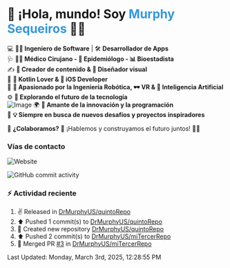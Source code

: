 
<!--
**DrMurphyUS/DrMurphyUS** is a ✨ _special_ ✨ repository because its `README.md` (this file) appears on your GitHub profile.

Here are some ideas to get you started:

- 🔭 I’m currently working on ...
- 🌱 I’m currently learning ...
- 👯 I’m looking to collaborate on ...
- 🤔 I’m looking for help with ...
- 💬 Ask me about ...
- 📫 How to reach me: ...
- 😄 Pronouns: ...
- ⚡ Fun fact: ...
-->

# 👋 ¡Hola, mundo! Soy <span style="color:#3498db; font-weight:bold;">Murphy Sequeiros</span> 🚀✨  
💻 **👨‍💻 Ingeniero de Software** | 🛠️ **Desarrollador de Apps**  
🩺 **👨‍⚕️ Médico Cirujano - 🦠 Epidemiólogo - 📊 Bioestadista**  
✍️ **📸 Creador de contenido & 🎨 Diseñador visual**  
📱 **💙 Kotlin Lover & 🍏 iOS Developer**  
🤖 **🔬 Apasionado por la Ingeniería Robótica, 🕶️ VR & 🤯 Inteligencia Artificial**  
⚙️ **🚀 Explorando el futuro de la tecnología**  
![Image](https://github.com/user-attachments/assets/b21c9ecb-cdc3-4de7-974b-b2c9abfc7808)
🌍 **🌟 Amante de la innovación y la programación**  
🎯 **💡 Siempre en busca de nuevos desafíos y proyectos inspiradores**  

💬 **¿Colaboramos?** 📩 ¡Hablemos y construyamos el futuro juntos! 🚀✨  


### Vías de contacto


![Website](https://img.shields.io/website?url=https%3A%2F%2Fwww.drmurphyus.com&down_message=https%3A%2F%2Fwww.drmurphyus.com&style=for-the-badge)

![GitHub commit activity](https://img.shields.io/github/commit-activity/t/DrMurphyUS/DrMurphyUS)


### ⚡ Actividad reciente
<!--RECENT_ACTIVITY:start-->
1. ✌️ Released [](https://github.com/DrMurphyUS/quintoRepo/releases/tag/V0.1.0) in [DrMurphyUS/quintoRepo](https://github.com/DrMurphyUS/quintoRepo)<br>
2. ⬆️ Pushed 1 commit(s) to [DrMurphyUS/quintoRepo](https://github.com/DrMurphyUS/quintoRepo)<br>
3. 📔 Created new repository [DrMurphyUS/quintoRepo](https://github.com/DrMurphyUS/quintoRepo)<br>
4. ⬆️ Pushed 2 commit(s) to [DrMurphyUS/miTercerRepo](https://github.com/DrMurphyUS/miTercerRepo)<br>
5. 🎉 Merged PR [#3](https://github.com/DrMurphyUS/miTercerRepo/pull/3) in [DrMurphyUS/miTercerRepo](https://github.com/DrMurphyUS/miTercerRepo)<br>
<!--RECENT_ACTIVITY:end-->
<!--RECENT_ACTIVITY:last_update-->
Last Updated: Monday, March 3rd, 2025, 12:28:55 PM
<!--RECENT_ACTIVITY:last_update_end-->

<!--
[![Twitter](https://img.shields.io/twitter/follow/aminespinoza?color=blue&label=s%C3%ADgueme%20en%20Twitter&style=for-the-badge)][twitter]

[<img src="https://img.icons8.com/doodle/48/000000/youtube--v1.png"/>][youtube]
[<img src="https://img.icons8.com/doodle/48/000000/linkedin--v2.png"/>][linkedin]
[<img src="https://img.icons8.com/doodle/48/000000/instagram-new.png"/>][instagram]
[<img src="https://img.icons8.com/doodle/48/000000/facebook-circled.png"/>][facebook]

### Mis últimos artículos
<!-- BLOG-POST-LIST:START -->
<!--
- [Diagramas como código con Mermaid](http://aminespinoza.com/diagramas-como-codigo-con-mermaid/)
- [Lo nuevo de C# 8.0: El operador de uso combinado ??](http://aminespinoza.com/lo-nuevo-de-c-8-0-el-operador-de-uso-combinado/)
- [Como evitar un conflicto de versiones al unificar un proyecto con VS Code](http://aminespinoza.com/como-evitar-un-conflicto-de-versiones-al-unificar-un-proyecto-con-vs-code/)
- [Cómo conectarte de manera remota a SQL Server en Ubuntu](http://aminespinoza.com/como-conectarte-de-manera-remota-a-sql-server-en-ubuntu/)
- [Instalación de SQL Server en Ubuntu 20.04](http://aminespinoza.com/instalacion-de-sql-server-en-ubuntu-20-04/)
<!-- BLOG-POST-LIST:END -->
<!--
### Mis últimos videos
<!-- YOUTUBE:START -->
<!--
- [DevOps: La diferencia entre un programador y un desarrollador de software.](https://www.youtube.com/watch?v=bziX6Nt4aaU)
- [5 tips para ser mejor Desarrollador de Software](https://www.youtube.com/watch?v=oZWDaoaHLxA)
- [¿Por qué y para qué usar Github CLI?](https://www.youtube.com/watch?v=EDOoUSbXin8)
- [¿Qué **** hace un desarrollador de software?](https://www.youtube.com/watch?v=H6e19XoihBo)
- [Aprendiendo a usar Ngrok a profundidad](https://www.youtube.com/watch?v=YA_xMQOIZo0)
<!-- YOUTUBE:END -->

<!--
[website]: https://aminespinoza.com/
[twitter]: https://twitter.com/aminespinoza
[youtube]: https://www.youtube.com/c/AminEspinoza
[linkedin]: https://www.linkedin.com/in/amin-espinoza-71b24661/
[instagram]: https://www.instagram.com/aminespinoza10/
[facebook]: https://www.facebook.com/aminespinoza
-->

